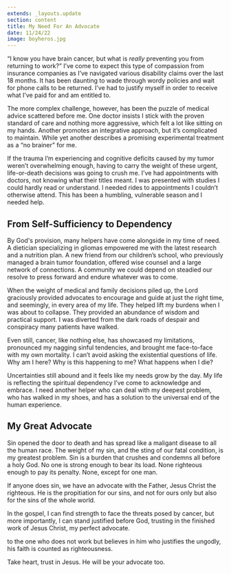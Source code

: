 ```yaml
---
extends: _layouts.update
section: content
title: My Need For An Advocate
date: 11/24/22
image: boyheros.jpg
---
```


“I know you have brain cancer, but what is <i>really</i> preventing you from returning to work?” I’ve come to expect this type of compassion from insurance companies as I’ve navigated various disability claims over the last 18 months. It has been daunting to wade through wordy policies and wait for phone calls to be returned. I’ve had to justify myself in order to receive what I’ve paid for and am entitled to.

The more complex challenge, however, has been the puzzle of medical advice scattered before me. One doctor insists I stick with the proven standard of care and nothing more aggressive, which felt a lot like sitting on my hands. Another promotes an integrative approach, but it’s complicated to maintain. While yet another describes a promising experimental treatment as a “no brainer” for me.

If the trauma I’m experiencing and cognitive deficits caused by my tumor weren’t overwhelming enough, having to carry the weight of these urgent, life-or-death decisions was going to crush me. I've had appointments with doctors, not knowing what their titles meant. I was presented with studies I could hardly read or understand. I needed rides to appointments I couldn’t otherwise attend. This has been a humbling, vulnerable season and I needed help.

## From Self-Sufficiency to Dependency

By God's provision, many helpers have come alongside in my time of need. A dietician specializing in gliomas empowered me with the latest research and a nutrition plan. A new friend from our children’s school, who previously managed a brain tumor foundation, offered wise counsel and a large network of connections. A community we could depend on steadied our resolve to press forward and endure whatever was to come.

When the weight of medical and family decisions piled up, the Lord graciously provided advocates to encourage and guide at just the right time, and seemingly, in every area of my life. They helped lift my burdens when I was about to collapse. They provided an abundance of wisdom and practical support. I was diverted from the dark roads of despair and conspiracy many patients have walked.

Even still, cancer, like nothing else, has showcased my limitations, pronounced my nagging sinful tendencies, and brought me face-to-face with my own mortality. I can’t avoid asking the existential questions of life. Why am I here? Why is this happening to me? What happens when I die?

Uncertainties still abound and it feels like my needs grow by the day. My life is reflecting the spiritual dependency I’ve come to acknowledge and embrace. I need another helper who can deal with my deepest problem, who has walked in my shoes, and has a solution to the universal end of the human experience.

## My Great Advocate

Sin opened the door to death and has spread like a maligant disease to all the human race. The weight of my sin, and the sting of our fatal condition, is my greatest problem. Sin is a burden that crushes and condemns all before a holy God. No one is strong enough to bear its load. None righteous enough to pay its penalty. None, except for one man.

<x-blockquote class="font-mono" cite="https://www.esv.org/1+John+2:1-2/" caption="1 John 2:1-2">
    <div>If anyone does sin, we have an advocate with the Father, Jesus Christ the righteous. He is the propitiation for our sins, and not for ours only but also for the sins of the whole world.</div>
</x-blockquote>

In the gospel, I can find strength to face the threats posed by cancer, but more importantly, I can stand justified before God, trusting in the finished work of Jesus Christ, my perfect advocate.

<x-blockquote class="font-mono" cite="https://www.esv.org/Romans+4:5/" caption="Romans 4:5">
    <div>to the one who does not work but believes in him who justifies the ungodly, his faith is counted as righteousness.</div>
</x-blockquote>

Take heart, trust in Jesus. He will be your advocate too.
